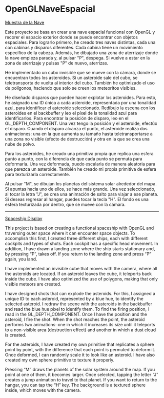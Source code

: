 # OpenGLNaveEspacial
[Muestra de la Nave](https://drive.google.com/file/d/1yddY4Q6g-foovm9SbgpuQFOqeUULtfwb/view?usp=drive_link)

Este proyecto se basa en crear una nave espacial funcional con OpenGL y recorer el espacio exterior donde se puede encontrar con objetos espaciales. Para lograrlo primero, he creado tres naves distintas, cada una con cabinas y disparos diferentes. Cada cabina tiene un movimiento específico de la cabeza. Además, he dibujado una zona de aterrizaje donde la nave empieza parada y, al pulsar "P", despega. Si vuelve a estar en la zona de aterrizaje y pulsas "P" de nuevo, aterrizas.

He implementado un cubo invisible que se mueve con la cámara, donde se encuentran todos los asteroides. Si un asteroide sale del cubo, se teletransporta de vuelta al interior del cubo. También he optimizado el uso de polígonos, haciendo que solo se creen los meteoritos visibles.

He diseñado disparos que pueden hacer explotar los asteroides. Para esto, he asignado una ID única a cada asteroide, representada por una tonalidad azul, para identificar el asteroide seleccionado. Redibujo la escena con los asteroides en el backbuffer y leo el píxel de la tonalidad azul para identificarlos. Para encontrar la posición de disparo, leo en el GL_DEPTH_COMPONENT. Una vez tengo la posición y el asteroide, efectúo el disparo. Cuando el disparo alcanza el punto, el asteroide realiza dos animaciones: una en la que aumenta su tamaño hasta teletransportarse a una zona no visible (efecto de destrucción) y otra en la que se crea una nube de polvo.

Para los asteroides, he creado una primitiva propia que replica una esfera punto a punto, con la diferencia de que cada punto se permuta para deformarla. Una vez deformada, puedo escalarla de manera aleatoria para que parezca un asteroide. También he creado mi propia primitiva de esfera para texturizarla correctamente.

Al pulsar "M", se dibujan los planetas del sistema solar alrededor del mapa. Si apuntas hacia uno de ellos, se hace más grande. Una vez seleccionado, al tocar la letra "J", se crea una animación de salto para viajar a ese planeta. Si deseas regresar al hangar, puedes tocar la tecla "H". El fondo es una esfera texturizada por dentro, que se mueve con la cámara.

-------------------------------------------------------------------------------------------------

[Spaceship Display](https://drive.google.com/file/d/1yddY4Q6g-foovm9SbgpuQFOqeUULtfwb/view?usp=drive_link)

This project is based on creating a functional spaceship with OpenGL and traversing outer space where it can encounter space objects. To accomplish this first, I created three different ships, each with different cockpits and types of shots. Each cockpit has a specific head movement. In addition, I have drawn a landing zone where the ship starts stationary and, by pressing “P”, takes off. If you return to the landing zone and press “P” again, you land.

I have implemented an invisible cube that moves with the camera, where all the asteroids are located. If an asteroid leaves the cube, it teleports back inside the cube. I have also optimized the use of polygons, making that only visible meteors are created.

I have designed shots that can explode the asteroids. For this, I assigned a unique ID to each asteroid, represented by a blue hue, to identify the selected asteroid. I redraw the scene with the asteroids in the backbuffer and read the blue hue pixel to identify them. To find the firing position, I read in the GL_DEPTH_COMPONENT. Once I have the position and the asteroid, I fire the shot. When the shot reaches the point, the asteroid performs two animations: one in which it increases its size until it teleports to a non-visible area (destruction effect) and another in which a dust cloud is created.

For the asteroids, I have created my own primitive that replicates a sphere point by point, with the difference that each point is permuted to deform it. Once deformed, I can randomly scale it to look like an asteroid. I have also created my own sphere primitive to texture it properly.

Pressing “M” draws the planets of the solar system around the map. If you point at one of them, it becomes larger. Once selected, tapping the letter “J” creates a jump animation to travel to that planet. If you want to return to the hangar, you can tap the “H” key. The background is a textured sphere inside, which moves with the camera.
